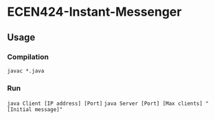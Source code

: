 # ECEN424-Instant-Messenger

## Usage
### Compilation
`javac *.java`
### Run
`java Client [IP address] [Port]`
`java Server [Port] [Max clients] "[Initial message]"`
